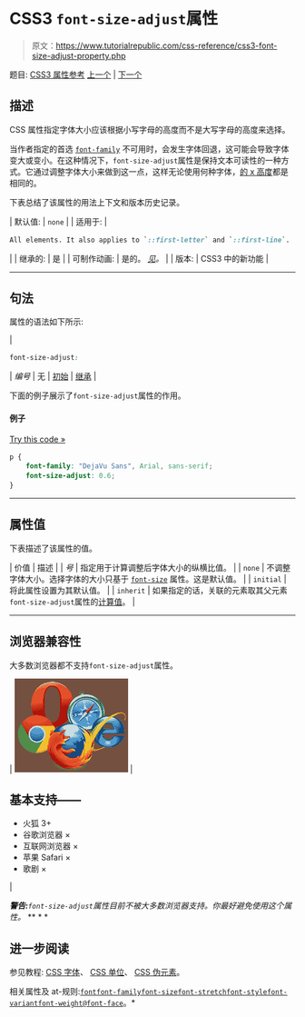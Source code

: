 # CSS3 `font-size-adjust`属性

> 原文：<https://www.tutorialrepublic.com/css-reference/css3-font-size-adjust-property.php>

题目: [CSS3 属性参考](css3-properties.php) [上一个](css-font-size-property.php) | [下一个](css3-font-stretch-property.php)

## 描述

CSS 属性指定字体大小应该根据小写字母的高度而不是大写字母的高度来选择。

当作者指定的首选 [`font-family`](css-font-family-property.php) 不可用时，会发生字体回退，这可能会导致字体变大或变小。在这种情况下，`font-size-adjust`属性是保持文本可读性的一种方式。它通过调整字体大小来做到这一点，这样无论使用何种字体，[的 x 高度](../css-tutorial/css-units.php)都是相同的。

下表总结了该属性的用法上下文和版本历史记录。

| 默认值: | `none` |
| 适用于: | 

```css
All elements. It also applies to `::first-letter` and `::first-line`.
```

 |
| 继承的: | 是 |
| 可制作动画: | 是的。 [*见*](css-animatable-properties.php)*。* |
| 版本: | CSS3 中的新功能 |

* * *

## 句法

属性的语法如下所示:

| 

```css
font-size-adjust: 
```

 | *编号* &#124; 无 &#124; [初始](../definitions.php#initial) &#124; [继承](../definitions.php#inherit) |

下面的例子展示了`font-size-adjust`属性的作用。

#### 例子

[Try this code »](../codelab.php?topic=css3&file=font-size-adjust-property "Try this code using online Editor")

```css
p {
    font-family: "DejaVu Sans", Arial, sans-serif;
    font-size-adjust: 0.6;
}
```

* * *

## 属性值

下表描述了该属性的值。

| 价值 | 描述 |
| *号* | 指定用于计算调整后字体大小的纵横比值。 |
| `none` | 不调整字体大小。选择字体的大小只基于 [`font-size`](css-font-size-property.php) 属性。这是默认值。 |
| `initial` | 将此属性设置为其默认值。 |
| `inherit` | 如果指定的话，关联的元素取其父元素`font-size-adjust`属性的[计算值](../definitions.php#computed-value)。 |

* * *

## 浏览器兼容性

大多数浏览器都不支持`font-size-adjust`属性。

| ![Browsers Icon](img/e9331123c77668c1832e541c2fca1002.png) | 

## 基本支持——

*   火狐 3+
*   谷歌浏览器 ×
*   互联网浏览器 ×
*   苹果 Safari ×
*   歌剧 ×

 |

 ***警告:**`font-size-adjust`属性目前不被大多数浏览器支持。你最好避免使用这个属性。*  ** * *

## 进一步阅读

参见教程: [CSS 字体](../css-tutorial/css-fonts.php)、 [CSS 单位](../css-tutorial/css-units.php)、 [CSS 伪元素](../css-tutorial/css-pseudo-elements.php)。

相关属性及 at-规则:[`font`](css-font-property.php)[`font-family`](css-font-family-property.php)[`font-size`](css-font-size-property.php)[`font-stretch`](css3-font-stretch-property.php)[`font-style`](css-font-style-property.php)[`font-variant`](css-font-variant-property.php)[`font-weight`](css-font-weight-property.php)[`@font-face`](css-font-face-rule.php)。*